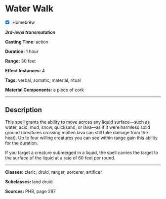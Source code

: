 # Water Walk

- [x] Homebrew

***3rd-level transmutation***

**Casting Time:** action

**Duration:** 1 hour

**Range:** 30 feet

**Effect Instances:** 4

**Tags:** verbal, somatic, material, ritual

**Material Components:** a piece of cork

---

## Description
This spell grants the ability to move across any liquid surface&mdash;such as water, acid, mud, snow, quicksand, or lava&mdash;as if it were harmless solid ground (creatures crossing molten lava can still take damage from the heat).
Up to four willing creatures you can see within range gain this ability for the duration.

If you target a creature submerged in a liquid, the spell carries the target to the surface of the liquid at a rate of 60 feet per round.

---

**Classes:** cleric, druid, ranger, sorcerer, artificer

**Subclasses:** land druid

**Sources:** PHB, page 287
